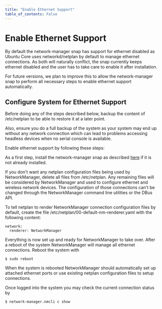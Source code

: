 ```yaml
---
title: "Enable Ethernet Support"
table_of_contents: False
---
```


# Enable Ethernet Support

By default the network-manager snap has support for ethernet disabled as Ubuntu
Core uses networkd/netplan by default to manage ethernet connections. As both
will naturally conflict, the snap currently keeps ethernet disabled and the user
has to take care to enable it after installation.

For future versions, we plan to improve this to allow the network-manager snap
to perform all necessary steps to enable ethernet support automatically.

## Configure System for Ethernet Support

Before doing any of the steps described below, backup the content of /etc/netplan
to be able to restore it at a later point.

Also, ensure you do a full backup of the system as your system
may end up without any network connection which can lead to problems accessing
headless devices when no serial console is available.

Enable ethernet support by following these steps:


As a first step, install the network-manager snap as described [here](installation.md)
if it is not already installed.

If you don't want any netplan configuration files being used by NetworkManager,
delete all files from /etc/netplan. Any remaining files will be considered by
NetworkManager and used to configure ethernet and wireless network devices. The
configuration of those connections can't be changed through the NetworkManager
command line utilities or the DBus API.

To tell netplan to render NetworkManager connection configuration files by
default, create the file /etc/netplan/00-default-nm-renderer.yaml with the
following content:

```
network:
  renderer: NetworkManager
```

Everything is now set up and ready for NetworkManager to take over. After a
reboot of the system NetworkManager will manage all ethernet connections.
Reboot the system with

```
$ sudo reboot
```

When the system is rebooted NetworkManager should automatically set up attached
ethernet ports or use existing netplan configuration files to setup connections.

Once logged into the system you may check the current connection status by

```
$ network-manager.nmcli c show
```

